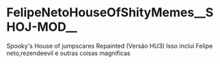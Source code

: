 # FelipeNetoHouseOfShityMemes__SHOJ-MOD__
Spooky's House of jumpscares Repainted (Versão HU3)
Isso inclui Felipe neto,rezendeevil e outras coisas magnificas

